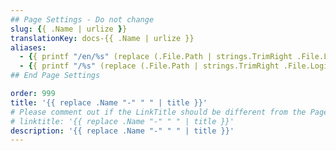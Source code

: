 ```yaml
---
## Page Settings - Do not change
slug: {{ .Name | urlize }}
translationKey: docs-{{ .Name | urlize }}
aliases:
  - {{ printf "/en/%s" (replace (.File.Path | strings.TrimRight .File.LogicalName) "\\" "/") }}
  - {{ printf "/%s" (replace (.File.Path | strings.TrimRight .File.LogicalName) "\\" "/") }}
## End Page Settings

order: 999
title: '{{ replace .Name "-" " " | title }}'
# Please comment out if the LinkTitle should be different from the Page `title`.
# linktitle: '{{ replace .Name "-" " " | title }}'
description: '{{ replace .Name "-" " " | title }}'
---
```

